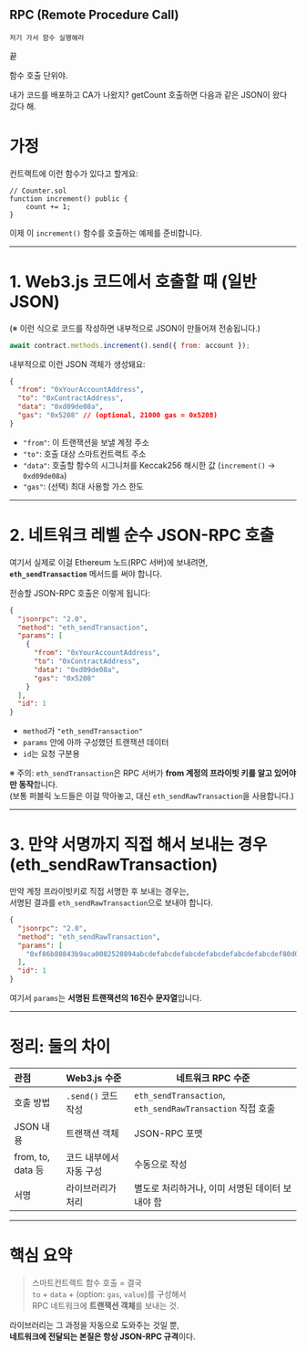 ## RPC (Remote Procedure Call)

`저기 가서 함수 실행해라`

끝

함수 호출 단위야.

내가 코드를 배포하고 CA가 나왔지?
getCount 호출하면 다음과 같은 JSON이 왔다 갔다 해.

# 가정

컨트랙트에 이런 함수가 있다고 할게요:

```solidity
// Counter.sol
function increment() public {
    count += 1;
}
```

이제 이 `increment()` 함수를 호출하는 예제를 준비합니다.

---

# 1. Web3.js 코드에서 호출할 때 (일반 JSON)

(※ 이런 식으로 코드를 작성하면 내부적으로 JSON이 만들어져 전송됩니다.)

```javascript
await contract.methods.increment().send({ from: account });
```

내부적으로 이런 JSON 객체가 생성돼요:

```json
{
  "from": "0xYourAccountAddress",
  "to": "0xContractAddress",
  "data": "0xd09de08a",
  "gas": "0x5208" // (optional, 21000 gas = 0x5208)
}
```

- `"from"`: 이 트랜잭션을 보낼 계정 주소
- `"to"`: 호출 대상 스마트컨트랙트 주소
- `"data"`: 호출할 함수의 시그니처를 Keccak256 해시한 값 (`increment()` → `0xd09de08a`)
- `"gas"`: (선택) 최대 사용할 가스 한도

---

# 2. 네트워크 레벨 순수 JSON-RPC 호출

여기서 실제로 이걸 Ethereum 노드(RPC 서버)에 보내려면,  
**`eth_sendTransaction`** 메서드를 써야 합니다.

전송할 JSON-RPC 호출은 이렇게 됩니다:

```json
{
  "jsonrpc": "2.0",
  "method": "eth_sendTransaction",
  "params": [
    {
      "from": "0xYourAccountAddress",
      "to": "0xContractAddress",
      "data": "0xd09de08a",
      "gas": "0x5208"
    }
  ],
  "id": 1
}
```

- `method`가 `"eth_sendTransaction"`
- `params` 안에 아까 구성했던 트랜잭션 데이터
- `id`는 요청 구분용

※ 주의: `eth_sendTransaction`은 RPC 서버가 **from 계정의 프라이빗 키를 알고 있어야만 동작**합니다.  
(보통 퍼블릭 노드들은 이걸 막아놓고, 대신 `eth_sendRawTransaction`을 사용합니다.)

---

# 3. 만약 서명까지 직접 해서 보내는 경우 (eth_sendRawTransaction)

만약 계정 프라이빗키로 직접 서명한 후 보내는 경우는,  
서명된 결과를 `eth_sendRawTransaction`으로 보내야 합니다.

```json
{
  "jsonrpc": "2.0",
  "method": "eth_sendRawTransaction",
  "params": [
    "0xf86b80843b9aca0082520894abcdefabcdefabcdefabcdefabcdefabcdef80d09de08a26a0..." // 서명된 트랜잭션 hex
  ],
  "id": 1
}
```

여기서 `params`는 **서명된 트랜잭션의 16진수 문자열**입니다.

---

# 정리: 둘의 차이

| 관점              | Web3.js 수준            | 네트워크 RPC 수준                                         |
| :---------------- | :---------------------- | --------------------------------------------------------- |
| 호출 방법         | `.send()` 코드 작성     | `eth_sendTransaction`, `eth_sendRawTransaction` 직접 호출 |
| JSON 내용         | 트랜잭션 객체           | JSON-RPC 포맷                                             |
| from, to, data 등 | 코드 내부에서 자동 구성 | 수동으로 작성                                             |
| 서명              | 라이브러리가 처리       | 별도로 처리하거나, 이미 서명된 데이터 보내야 함           |

---

# 핵심 요약

> 스마트컨트랙트 함수 호출 = 결국  
> `to` + `data` + (option: `gas`, `value`)를 구성해서  
> RPC 네트워크에 **트랜잭션 객체**를 보내는 것.

라이브러리는 그 과정을 자동으로 도와주는 것일 뿐,  
**네트워크에 전달되는 본질은 항상 JSON-RPC 규격**이다.
